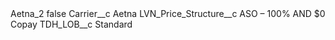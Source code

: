 <?xml version="1.0" encoding="UTF-8"?>
<CustomMetadata xmlns="http://soap.sforce.com/2006/04/metadata" xmlns:xsi="http://www.w3.org/2001/XMLSchema-instance" xmlns:xsd="http://www.w3.org/2001/XMLSchema">
    <label>Aetna_2</label>
    <protected>false</protected>
    <values>
        <field>Carrier__c</field>
        <value xsi:type="xsd:string">Aetna</value>
    </values>
    <values>
        <field>LVN_Price_Structure__c</field>
        <value xsi:type="xsd:string">ASO – 100% AND $0 Copay</value>
    </values>
    <values>
        <field>TDH_LOB__c</field>
        <value xsi:type="xsd:string">Standard</value>
    </values>
</CustomMetadata>
